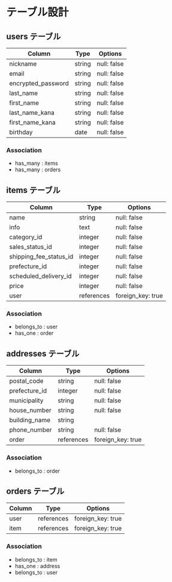 # テーブル設計

## users テーブル

| Column               | Type   | Options     |
| -------------------- | ------ | ----------- |
| nickname             | string | null: false |
| email                | string | null: false |
| encrypted_password   | string | null: false |
| last_name            | string | null: false |
| first_name           | string | null: false |
| last_name_kana       | string | null: false |
| first_name_kana      | string | null: false |
| birthday             | date   | null: false |

### Association
- has_many   :  items
- has_many   :  orders

## items テーブル

| Column                 | Type         | Options           |
| -----------------------| ------------ | ----------------- |
| name                   | string       | null: false       |
| info                   | text         | null: false       |
| category_id            | integer      | null: false       |
| sales_status_id        | integer      | null: false       |
| shipping_fee_status_id | integer      | null: false       |
| prefecture_id          | integer      | null: false       |
| scheduled_delivery_id  | integer      | null: false       |
| price                  | integer      | null: false       |
| user                   | references   | foreign_key: true |

### Association
- belongs_to :  user
- has_one    :  order

## addresses テーブル

| Column          | Type         | Options                        |
| --------------- | -------------| ------------------------------ |
| postal_code     | string       | null: false                    |
| prefecture_id   | integer      | null: false                    |
| municipality    | string       | null: false                    |
| house_number    | string       | null: false                    |
| building_name   | string       |                                |
| phone_number    | string       | null: false                    |
| order           | references   | foreign_key: true              |


### Association
- belongs_to : order

## orders テーブル

| Column   | Type         | Options           |
| -------- | -------------| ------------------|
| user     | references   | foreign_key: true |
| item     | references   | foreign_key: true |

### Association
- belongs_to :  item
- has_one    :  address
- belongs_to :  user